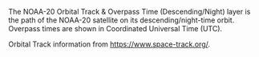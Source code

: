 The NOAA-20 Orbital Track & Overpass Time (Descending/Night) layer is the path of the NOAA-20 satellite on its descending/night-time orbit. Overpass times are shown in Coordinated Universal Time (UTC).

Orbital Track information from <https://www.space-track.org/>.
